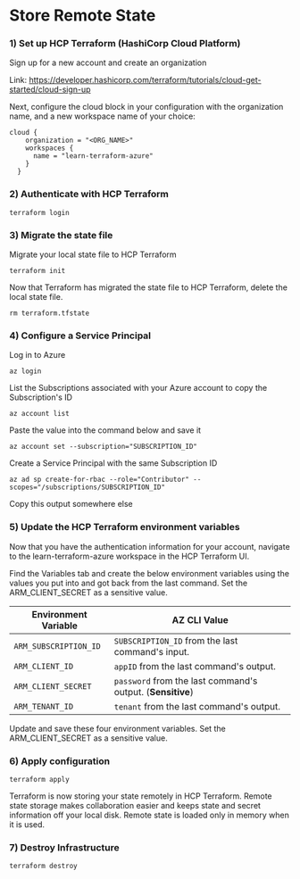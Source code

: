 # Store Remote State

### 1) Set up HCP Terraform (HashiCorp Cloud Platform)

Sign up for a new account and create an organization

Link: https://developer.hashicorp.com/terraform/tutorials/cloud-get-started/cloud-sign-up

Next, configure the cloud block in your configuration with the organization name, and a new workspace name of your choice:

    cloud {
        organization = "<ORG_NAME>"
        workspaces {
          name = "learn-terraform-azure"
        }
      }

### 2) Authenticate with HCP Terraform

    terraform login

### 3) Migrate the state file

Migrate your local state file to HCP Terraform

    terraform init

Now that Terraform has migrated the state file to HCP Terraform, delete the local state file.

    rm terraform.tfstate

### 4) Configure a Service Principal

Log in to Azure

    az login

List the Subscriptions associated with your Azure account to copy the Subscription's ID

    az account list

Paste the value into the command below and save it

    az account set --subscription="SUBSCRIPTION_ID"

Create a Service Principal with the same Subscription ID

    az ad sp create-for-rbac --role="Contributor" --scopes="/subscriptions/SUBSCRIPTION_ID"

Copy this output somewhere else

### 5) Update the HCP Terraform environment variables

Now that you have the authentication information for your account, navigate to the learn-terraform-azure workspace in the HCP Terraform UI.

Find the Variables tab and create the below environment variables using the values you put into and got back from the last command. Set the ARM_CLIENT_SECRET as a sensitive value.

| Environment Variable | AZ CLI Value                                             |
|-----------------------|----------------------------------------------------------|
| `ARM_SUBSCRIPTION_ID` | `SUBSCRIPTION_ID` from the last command's input.         |
| `ARM_CLIENT_ID`       | `appID` from the last command's output.                  |
| `ARM_CLIENT_SECRET`   | `password` from the last command's output. (**Sensitive**) |
| `ARM_TENANT_ID`       | `tenant` from the last command's output.                 |

Update and save these four environment variables. Set the ARM_CLIENT_SECRET as a sensitive value.

### 6) Apply configuration

    terraform apply

Terraform is now storing your state remotely in HCP Terraform. Remote state storage makes collaboration easier and keeps state and secret information off your local disk. Remote state is loaded only in memory when it is used.

### 7) Destroy Infrastructure

    terraform destroy
